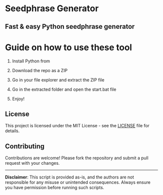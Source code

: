 # Seedphrase Generator    
   
## Fast & easy Python seedphrase generator 
     
# Guide on how to use these tool   
      
1. Install Python from  
 
2. Download the repo as a ZIP 

3. Go in your file explorer and extract the ZIP file   
    
4. Go in the extracted folder and open the start.bat file  
 
5. Enjoy!     
     
## License     
  
This project is licensed under the MIT License - see the [LICENSE](LICENSE) file for details.      
   
## Contributing  
    
Contributions are welcome! Please fork the repository and submit a pull request with your changes.     
   
---    
   
**Disclaimer**: This script is provided as-is, and the authors are not responsible for any misuse or unintended consequences. Always ensure you have permission before running such scripts.   